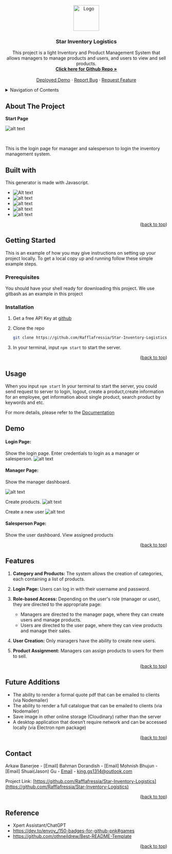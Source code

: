 
<a id="readme-top"></a>


<div align="center">
  <a href="https://github.com/Rafflafressia/Star-Inventory-Logistics">
    <img src="./public/assets/images/logo.svg" alt="Logo" width="80" height="80">
  </a>

  <h3 align="center">Star Inventory Logistics</h3>

  <p align="center">
   This project is a light Inventory and Product Management System that allows managers to manage products and users, and users to view and sell products.
    <br />
    <a href="https://github.com/Rafflafressia/Star-Inventory-Logistics"><strong>Click here for Github Repo  »</strong></a>
    <br />
    <br />
    <a href="https://star-inventory-logistics-36c6a2954dc4.herokuapp.com/login">Deployed Demo</a>
    ·
    <a href="https://github.com/Rafflafressia/Star-Inventory-Logistics/issues">Report Bug</a>
    ·
    <a href="https://github.com/Rafflafressia/Star-Inventory-Logistics/issues">Request Feature</a>
  </p>
</div>

<!-- TABLE OF CONTENTS -->
<details>
  <summary>Navigation of Contents</summary>
  <ol>
    <li>
      <a href="#about-the-project">About The Project</a>
      <ul>
        <li><a href="#built-with">Built With</a></li>
      </ul>
    </li>
    <li>
      <a href="#getting-started">Getting Started</a>
      <ul>
        <li><a href="#prerequisites">Prerequisites</a></li>
        <li><a href="#installation">Installation</a></li>
      </ul>
    </li>
    <li><a href="#usage">Usage</a></li>
    <li><a href="#contact">Contact</a></li>
    <li><a href="#future_additions">Future Additions</a></li>
    <li><a href="#reference">Reference</a></li>
  </ol>
</details>

<a id="#about-the-project"></a>
## About The Project

<p><strong>Start Page</strong></p>


![alt text](./public/assets/images/login.png)


<br />

This is the login page for manager and salesperson to login the inventory management system.




<a id="#built-with"></a>
## Built with
This generator is made with Javascript.

* ![Alt text](./public/assets/images/javascript.png)
* ![alt text](./public/assets/images/handlebars.png)
* ![alt text](https://img.shields.io/badge/CSS-239120?&style=for-the-badge&logo=css3&logoColor=white)
* ![alt text](https://img.shields.io/badge/Bootstrap-563D7C?style=for-the-badge&logo=bootstrap&logoColor=white)
* ![alt text](https://img.shields.io/badge/MySQL-005C84?style=for-the-badge&logo=mysql&logoColor=white)

<p align="right">(<a href="#readme-top">back to top</a>)</p>

<a id="getting_started"></a>
## Getting Started

This is an example of how you may give instructions on setting up your project locally.
To get a local copy up and running follow these simple example steps.

<a id="prerequisities"></a>
### Prerequisites

You should have your shell ready for downloading this project. We use gitbash as an example in this project

<a id="installation"></a>
### Installation
1. Get a free API Key at [github](https://github.com/Rafflafressia/Star-Inventory-Logistics#built-with)
2. Clone the repo
   ```sh
   git clone https://github.com/Rafflafressia/Star-Inventory-Logistics.git
   ```

3. In your terminal, input `npm start` to start the server.





<p align="right">(<a href="#readme-top">back to top</a>)</p>


<a id="usage"></a>
## Usage

When you input `npm start` In your terminal to start the server, you could send request to server to login, logout, create a product,create information for an employee, get information about single product, search product by keywords and etc.

For more details, please refer to the [Documentation](https://github.com/Rafflafressia/Star-Inventory-Logistics)

## Demo

#### Login Page:

Show the login page.
Enter credentials to login as a manager or salesperson.
![alt text](./public/assets/images/login.png)

#### Manager Page:

Show the manager dashboard.


![alt text](./public/assets/images/managerpage.png)

Create products.
![alt text](./public/assets/images/createemployee.png)

Create a new user 
![alt text](./public/assets/images//addemployee.png)

#### Salesperson Page:

Show the user dashboard.
View assigned products






<p align="right">(<a href="#readme-top">back to top</a>)</p>

## Features

1. **Category and Products:** The system allows the creation of categories, each containing a list of products.

2. **Login Page:** Users can log in with their username and password.

3. **Role-based Access:** Depending on the user's role (manager or user), they are directed to the appropriate page:
   - Managers are directed to the manager page, where they can create users and manage products.
   - Users are directed to the user page, where they can view products and manage their sales.

4. **User Creation:** Only managers have the ability to create new users.

5. **Product Assignment:** Managers can assign products to users for them to sell.

<p align="right">(<a href="#readme-top">back to top</a>)</p>

<a id="future_additions"></a>
## Future Additions
* The ability to render a formal quote pdf that can be emailed to clients (via Nodemailer)
* The ability to render a full catalogue that can be emailed to clients (via Nodemailer)
* Save image in other online storage (Cloudinary) rather than the server
* A desktop application that doesn’t require network and can be accessed locally (via Electron npm package) 




<p align="right">(<a href="#readme-top">back to top</a>)</p>



<a id="contact"></a>
## Contact


Arkaw Banerjee - [Email]
Bahman Dorandish - [Email]
Mohnish Bhujun - [Email]
Shuai(Jason) Gu - [Email](king.gs1314@outlook.com) - king.gs1314@outlook.com

Project Link: [https://github.com/Rafflafressia/Star-Inventory-Logistics](https://github.com/Rafflafressia/Star-Inventory-Logistics)

<p align="right">(<a href="#readme-top">back to top</a>)</p>

<a id="reference"></a>
## Reference
* Xpert Assistant/ChatGPT
* https://dev.to/envoy_/150-badges-for-github-pnk#games
* https://github.com/othneildrew/Best-README-Template


<p align="right">(<a href="#readme-top">back to top</a>)</p>

<!-- MARKDOWN LINKS & IMAGES -->
<!-- https://www.markdownguide.org/basic-syntax/#reference-style-links -->
[Javascript-url]:https://img.shields.io/badge/JavaScript-F7DF1E?style=for-the-badge&logo=javascript&logoColor=black





